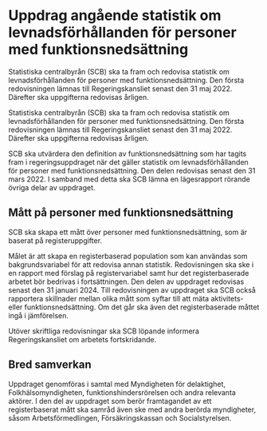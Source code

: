 # Uppdrag angående statistik om levnadsförhållanden för personer med funktionsnedsättning

Statistiska centralbyrån (SCB) ska ta fram och redovisa statistik om levnadsförhållanden för personer med funktionsnedsättning. Den första redovisningen lämnas till Regeringskansliet senast den 31 maj 2022. Därefter ska uppgifterna redovisas årligen.

Statistiska centralbyrån (SCB) ska ta fram och redovisa statistik om levnadsförhållanden för personer med funktionsnedsättning. Den första redovisningen lämnas till Regeringskansliet senast den 31 maj 2022. Därefter ska uppgifterna redovisas årligen.

SCB ska utvärdera den definition av funktionsnedsättning som har tagits fram i regeringsuppdraget när det gäller statistik om levnadsförhållanden för personer med funktionsnedsättning. Den delen redovisas senast den 31 mars 2022. I samband med detta ska SCB lämna en lägesrapport rörande övriga delar av uppdraget.
## Mått på personer med funktionsnedsättning

SCB ska skapa ett mått över personer med funktionsnedsättning, som är baserat på registeruppgifter.

Målet är att skapa en registerbaserad population som kan användas som bakgrundsvariabel för att redovisa annan statistik. Redovisningen ska ske i en rapport med förslag på registervariabel samt hur det registerbaserade arbetet bör bedrivas i fortsättningen. Den delen av uppdraget redovisas senast den 31 januari 2024. Till redovisningen av uppdraget ska SCB också rapportera skillnader mellan olika mått som syftar till att mäta aktivitets- eller funktionsnedsättning. Om det går ska även det registerbaserade måttet ingå i jämförelsen.

Utöver skriftliga redovisningar ska SCB löpande informera Regeringskansliet om arbetets fortskridande.
## Bred samverkan

Uppdraget genomföras i samtal med Myndigheten för delaktighet, Folkhälsomyndigheten, funktionshindersrörelsen och andra relevanta aktörer. I den del av uppdraget som berör framtagandet av ett registerbaserat mått ska samråd även ske med andra berörda myndigheter, såsom Arbetsförmedlingen, Försäkringskassan och Socialstyrelsen.

